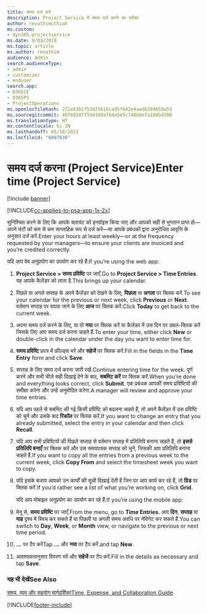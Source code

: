 ```yaml
---
title: समय दर्ज करें
description: Project Service में समय दर्ज करने का तरीका
author: revathimuthiah
ms.custom:
- dyn365-projectservice
ms.date: 8/03/2018
ms.topic: article
ms.author: revathim
audience: Admin
search.audienceType:
- admin
- customizer
- enduser
search.app:
- D365CE
- D365PS
- ProjectOperations
ms.openlocfilehash: 272e83b1f53d25b16ca95f642e4aadb304658a53
ms.sourcegitcommit: 40f68387f594180af64a5e5c748b6efa188bd300
ms.translationtype: HT
ms.contentlocale: hi-IN
ms.lasthandoff: 05/10/2021
ms.locfileid: "6007638"
---
```

# <a name="enter-time-project-service"></a><span data-ttu-id="b48b8-103">समय दर्ज करना (Project Service)</span><span class="sxs-lookup"><span data-stu-id="b48b8-103">Enter time (Project Service)</span></span>

[!include [banner](../includes/psa-now-project-operations.md)]

[!INCLUDE[cc-applies-to-psa-app-1x-2x](../includes/cc-applies-to-psa-app-1x-2x.md)]

<span data-ttu-id="b48b8-104">सुनिश्चित करने के लिए कि आपके क्लायंट को इनवॉइस किया जाए और आपको सही से भुगतान प्राप्त हो—अपने घंटों को कम से कम साप्ताहिक रूप से दर्ज करें—या आपके प्रबंधकों द्वारा अनुरोधित आवृत्ति के अनुसार दर्ज करें.</span><span class="sxs-lookup"><span data-stu-id="b48b8-104">Enter your hours at least weekly—or at the frequency requested by your managers—to ensure your clients are invoiced and you’re credited correctly.</span></span>  
  
 <span data-ttu-id="b48b8-105">यदि आप वेब अनुप्रयोग का उपयोग कर रहे हैं:</span><span class="sxs-lookup"><span data-stu-id="b48b8-105">If you’re using the web app:</span></span>  
  
1. <span data-ttu-id="b48b8-106">**Project Service > समय प्रविष्टि** पर जाएँ.</span><span class="sxs-lookup"><span data-stu-id="b48b8-106">Go to **Project Service > Time Entries**.</span></span> <span data-ttu-id="b48b8-107">यह आपके कैलेंडर को लाता है.</span><span class="sxs-lookup"><span data-stu-id="b48b8-107">This brings up your calendar.</span></span>  
  
2. <span data-ttu-id="b48b8-108">पिछले या अगले सप्ताह के अपने कैलेंडर को देखने के लिए, **पिछला** या **अगला** पर क्लिक करें.</span><span class="sxs-lookup"><span data-stu-id="b48b8-108">To see your calendar for the previous or next week, click **Previous** or **Next**.</span></span> <span data-ttu-id="b48b8-109">वर्तमान सप्ताह पर वापस जाने के लिए **आज** पर क्लिक करें.</span><span class="sxs-lookup"><span data-stu-id="b48b8-109">Click **Today** to get back to the current week.</span></span>  
  
3. <span data-ttu-id="b48b8-110">अपना समय दर्ज करने के लिए, या तो **नया** पर क्लिक करें या कैलेंडर में उस दिन पर डबल-क्लिक करें जिसके लिए आप समय दर्ज करना चाहते हैं.</span><span class="sxs-lookup"><span data-stu-id="b48b8-110">To enter your time, either click **New** or double-click in the calendar under the day you want to enter time for.</span></span>  
  
4. <span data-ttu-id="b48b8-111">**समय प्रविष्टि** प्रपत्र में फ़ील्ड्स भरें और **सहेजें** पर क्लिक करें.</span><span class="sxs-lookup"><span data-stu-id="b48b8-111">Fill in the fields in the **Time Entry** form and click **Save**.</span></span>  
  
5. <span data-ttu-id="b48b8-112">सप्ताह के लिए समय दर्ज करना जारी रखें.</span><span class="sxs-lookup"><span data-stu-id="b48b8-112">Continue entering time for the week.</span></span> <span data-ttu-id="b48b8-113">पूर्ण करने और सभी चीज़ें सही दिखाई देने के बाद, **सबमिट करें** पर क्लिक करें.</span><span class="sxs-lookup"><span data-stu-id="b48b8-113">When you’re done and everything looks correct, click **Submit**.</span></span> <span data-ttu-id="b48b8-114">एक प्रबंधक आपकी समय प्रविष्टियों की समीक्षा करेगा और उन्हें अनुमोदित करेगा.</span><span class="sxs-lookup"><span data-stu-id="b48b8-114">A manager will review and approve your time entries.</span></span>  
  
6. <span data-ttu-id="b48b8-115">यदि आप पहले से सबमिट की गई किसी प्रविष्टि को बदलना चाहते हैं, तो अपने कैलेंडर में उस प्रविष्टि को चुनें और उसके बाद **रिकॉल** पर क्लिक करें.</span><span class="sxs-lookup"><span data-stu-id="b48b8-115">If you want to change an entry that you already submitted, select the entry in your calendar and then click **Recall**.</span></span>  
  
7. <span data-ttu-id="b48b8-116">यदि आप सभी प्रविष्टियों की पिछले सप्ताह से वर्तमान सप्ताह में प्रतिलिपि बनाना चाहते हैं, तो **इससे प्रतिलिपि बनाएँ** पर क्लिक करें और उस समयपत्रक सप्ताह को चुनें, जिसकी आप प्रतिलिपि बनाना चाहते हैं.</span><span class="sxs-lookup"><span data-stu-id="b48b8-116">If you want to copy all the entries from a previous week to the current week, click **Copy From** and select the timesheet week you want to copy.</span></span>  
  
8. <span data-ttu-id="b48b8-117">यदि इसके बजाय आपको उन कार्यों की सूची दिखाई देती है जिन पर आप कार्य कर रहे हैं, तो **ग्रिड** पर क्लिक करें.</span><span class="sxs-lookup"><span data-stu-id="b48b8-117">If you’d rather see a list of what you’re working on, click **Grid**.</span></span>  
  
   <span data-ttu-id="b48b8-118">यदि आप मोबाइल अनुप्रयोग का उपयोग कर रहे हैं:</span><span class="sxs-lookup"><span data-stu-id="b48b8-118">If you’re using the mobile app:</span></span>  
  
9. <span data-ttu-id="b48b8-119">मेनू से, **समय प्रविष्टि** पर जाएँ.</span><span class="sxs-lookup"><span data-stu-id="b48b8-119">From the menu, go to **Time Entries**.</span></span>     <span data-ttu-id="b48b8-120">आप **दिन**, **सप्ताह** या **माह** दृश्य में स्विच कर सकते हैं या पिछली या अगली समय अवधि पर नेविगेट कर सकते हैं.</span><span class="sxs-lookup"><span data-stu-id="b48b8-120">You can switch to **Day**, **Week**, or **Month** view, or navigate to the previous or next time period.</span></span>  
  
10. <span data-ttu-id="b48b8-121">**…** पर टैप करें</span><span class="sxs-lookup"><span data-stu-id="b48b8-121">Tap **…**</span></span> <span data-ttu-id="b48b8-122">और **नया** पर टैप करें.</span><span class="sxs-lookup"><span data-stu-id="b48b8-122">and tap **New**.</span></span>  
  
11. <span data-ttu-id="b48b8-123">आवश्यकतानुसार विवरण भरें और **सहेजें** पर टैप करें.</span><span class="sxs-lookup"><span data-stu-id="b48b8-123">Fill in the details as necessary and tap **Save**.</span></span>  
  
### <a name="see-also"></a><span data-ttu-id="b48b8-124">यह भी देखें</span><span class="sxs-lookup"><span data-stu-id="b48b8-124">See Also</span></span>  
 [<span data-ttu-id="b48b8-125">समय, व्यय और सहयोग मार्गदर्शिका</span><span class="sxs-lookup"><span data-stu-id="b48b8-125">Time, Expense, and Collaboration Guide</span></span>](../psa/time-expense-collaboration-guide.md)


[!INCLUDE[footer-include](../includes/footer-banner.md)]